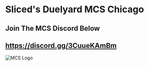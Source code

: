 # **Sliced's Duelyard MCS Chicago**
## Join The MCS Discord Below

## <a id="Join The Mordhau Competitive Series (MCS) Discord">https://discord.gg/3CuueKAmBm

![MCS Logo](https://cdn.discordapp.com/attachments/982201671637663754/1128881222483984454/MCS_Banner.png?ex=673219d1&is=6730c851&hm=c6b05d87c048611e1572e13cfe1f878ebf1d50261754defffdc23550dd5e7fb2&)
